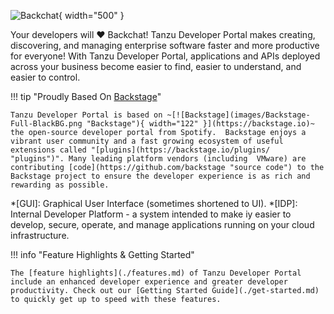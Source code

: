 ![Backchat](./images/backchat-avatar.jpg){ width="500" }

Your developers will :heart: Backchat! Tanzu Developer Portal makes creating, discovering, and managing enterprise software faster and more productive for everyone! With Tanzu Developer Portal, applications and APIs deployed across your business become easier to find, easier to understand, and easier to control. 

!!! tip "Proudly Based On [Backstage](https://backstage.io)"

    Tanzu Developer Portal is based on ~[![Backstage](images/Backstage-Full-BlackBG.png "Backstage"){ width="122" }](https://backstage.io)~ the open-source developer portal from Spotify.  Backstage enjoys a vibrant user community and a fast growing ecosystem of useful extensions called "[plugins](https://backstage.io/plugins/ "plugins")". Many leading platform vendors (including  VMware) are contributing [code](https://github.com/backstage "source code") to the Backstage project to ensure the developer experience is as rich and rewarding as possible.

*[GUI]: Graphical User Interface (sometimes shortened to UI).
*[IDP]: Internal Developer Platform - a system intended to make iy easier to develop, secure, operate, and manage applications running on your cloud infrastructure.

!!! info "Feature Highlights & Getting Started"
    
    The [feature highlights](./features.md) of Tanzu Developer Portal include an enhanced developer experience and greater developer productivity. Check out our [Getting Started Guide](./get-started.md) to quickly get up to speed with these features.




